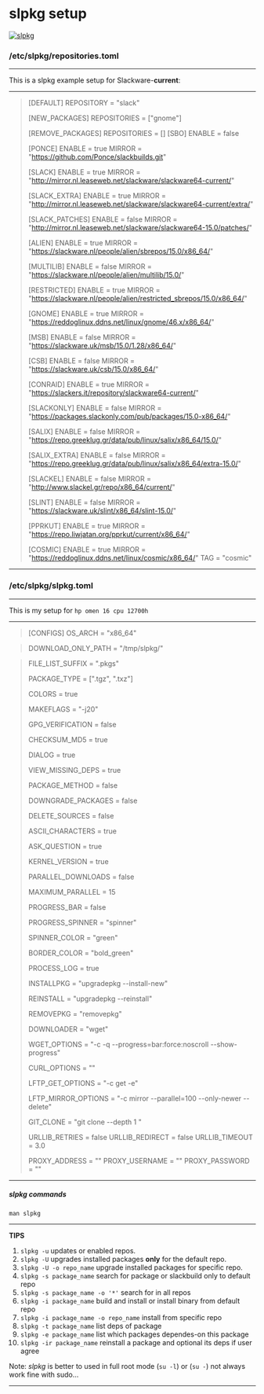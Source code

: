 # slpkg setup 

[![slpkg](https://gitlab.com/dslackw/slpkg/-/raw/site/docs/images/logo.png)](https://dslackw.gitlab.io/slpkg/)


### /etc/slpkg/repositories.toml
---
This is a slpkg example  setup for Slackware-**current**:

---


> [DEFAULT]
> REPOSITORY = "slack"
> 
> [NEW_PACKAGES]
> REPOSITORIES = ["gnome"]
> 
> [REMOVE_PACKAGES]
> REPOSITORIES = []
> [SBO]
> ENABLE = false
> 
> [PONCE]
> ENABLE = true
> MIRROR = "https://github.com/Ponce/slackbuilds.git"
> 
> [SLACK]
> ENABLE = true
> MIRROR = "http://mirror.nl.leaseweb.net/slackware/slackware64-current/"
> 
> [SLACK_EXTRA]
> ENABLE = true
> MIRROR = "http://mirror.nl.leaseweb.net/slackware/slackware64-current/extra/"
> 
> [SLACK_PATCHES]
> ENABLE = false
> MIRROR = "http://mirror.nl.leaseweb.net/slackware/slackware64-15.0/patches/"
> 
> [ALIEN]
> ENABLE = true
> MIRROR = "https://slackware.nl/people/alien/sbrepos/15.0/x86_64/"
> 
> [MULTILIB]
> ENABLE = false
> MIRROR = "https://slackware.nl/people/alien/multilib/15.0/"
> 
> [RESTRICTED]
> ENABLE = true
> MIRROR = "https://slackware.nl/people/alien/restricted_sbrepos/15.0/x86_64/"
> 
> [GNOME]
> ENABLE = true
> MIRROR = "https://reddoglinux.ddns.net/linux/gnome/46.x/x86_64/"
> 
> [MSB]
> ENABLE = false
> MIRROR = "https://slackware.uk/msb/15.0/1.28/x86_64/"
> 
> [CSB]
> ENABLE = false
> MIRROR = "https://slackware.uk/csb/15.0/x86_64/"
> 
> [CONRAID]
> ENABLE = true
> MIRROR = "https://slackers.it/repository/slackware64-current/"
> 
> [SLACKONLY]
> ENABLE = false
> MIRROR = "https://packages.slackonly.com/pub/packages/15.0-x86_64/"
> 
> [SALIX]
> ENABLE = false
> MIRROR = "https://repo.greeklug.gr/data/pub/linux/salix/x86_64/15.0/"
> 
> [SALIX_EXTRA]
> ENABLE = false
> MIRROR = "https://repo.greeklug.gr/data/pub/linux/salix/x86_64/extra-15.0/"
> 
> [SLACKEL]
> ENABLE = false
> MIRROR = "http://www.slackel.gr/repo/x86_64/current/"
> 
> [SLINT]
> ENABLE = false
> MIRROR = "https://slackware.uk/slint/x86_64/slint-15.0/"
> 
> [PPRKUT]
> ENABLE = true
> MIRROR = "https://repo.liwjatan.org/pprkut/current/x86_64/"
> 
> [COSMIC]
> ENABLE = true
> MIRROR = "https://reddoglinux.ddns.net/linux/cosmic/x86_64/"
> TAG = "cosmic"

---

### /etc/slpkg/slpkg.toml
---
This is my setup for `hp omen 16 cpu 12700h` 

---
>
> [CONFIGS] 
> OS_ARCH = "x86_64"
> 

> DOWNLOAD_ONLY_PATH = "/tmp/slpkg/"

> FILE_LIST_SUFFIX = ".pkgs"
> 
> PACKAGE_TYPE = [".tgz", ".txz"]
> 
> COLORS = true
> 
> MAKEFLAGS = "-j20"
> 
> GPG_VERIFICATION = false
> 
> CHECKSUM_MD5 = true
> 
> DIALOG = true
> 
> VIEW_MISSING_DEPS = true
> 
> PACKAGE_METHOD = false
> 
> DOWNGRADE_PACKAGES = false
> 
> DELETE_SOURCES = false
> 
> ASCII_CHARACTERS = true
> 
> ASK_QUESTION = true
> 
> KERNEL_VERSION = true
> 
> PARALLEL_DOWNLOADS = false
> 
> MAXIMUM_PARALLEL = 15
> 
> PROGRESS_BAR = false
> 
> PROGRESS_SPINNER = "spinner"
> 
> SPINNER_COLOR = "green"
> 
> BORDER_COLOR = "bold_green"
> 
> PROCESS_LOG = true
>
> INSTALLPKG = "upgradepkg --install-new"
> 
> REINSTALL = "upgradepkg --reinstall"
> 
> REMOVEPKG = "removepkg"
> 
> DOWNLOADER = "wget"
> 
> WGET_OPTIONS = "-c -q --progress=bar:force:noscroll --show-progress"
> 
> CURL_OPTIONS = ""
> 
> LFTP_GET_OPTIONS = "-c get -e"
> 
> LFTP_MIRROR_OPTIONS = "-c mirror --parallel=100 --only-newer --delete"
> 
> GIT_CLONE = "git clone --depth 1 "
> 
> URLLIB_RETRIES = false
> URLLIB_REDIRECT = false
> URLLIB_TIMEOUT = 3.0
> 
> PROXY_ADDRESS = ""
> PROXY_USERNAME = ""
> PROXY_PASSWORD = ""
>
---

##### slpkg commands
`man slpkg`

---

**TIPS**
1. `slpkg -u` updates or enabled repos.
2. `slpkg -U` upgrades installed packages **only** for the default repo. 
3. `slpkg -U -o repo_name` upgrade installed packages for specific repo.
4. `slpkg -s package_name` search for package or slackbuild only to default repo
5. `slpkg -s package_name -o '*'` search for in all repos
6. `slpkg -i package_name` build and install or install binary from default repo
7. `slpkg -i package_name -o repo_name` install from specific repo
8. `slpkg -t package_name` list deps of package
9. `slpkg -e package_name` list which packages dependes-on this package
10. `slpkg -ir package_name` reinstall a package and optional its deps if user agree

Note: *slpkg* is better to used in full root mode (`su -l`) or (`su -`) not always work fine with sudo...

---
